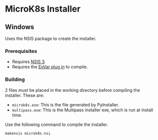 # MicroK8s Installer

## Windows
Uses the NSIS package to create the installer.  

### Prerequisites

* Requires [NSIS 3](https://nsis.sourceforge.io/Download).
* Requires the [EnVar plug in](https://nsis.sourceforge.io/EnVar_plug-in) to compile.

### Building

2 files must be placed in the working directory before compiling the installer.  These are:

* `microk8s.exe`:  This is the file generated by PyInstaller.
* `multipass.exe`:  This is the Multipass installer exe, which is run at install time.

Use the following command to compile the installer.

```
makensis microk8s.nsi
```

